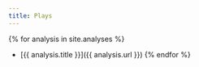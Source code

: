 ```yaml
---
title: Plays
---
```


{% for analysis in site.analyses %}
- [{{ analysis.title }}]({{ analysis.url }})
{% endfor %}
